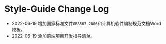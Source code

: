 # Style-Guide Change Log

+ 2022-06-19 增加国家标准文件`GB8567-2006`和计算机软件编制规范文档Word模板。
+ 2022-06-19 添加前端项目开发指导清单。